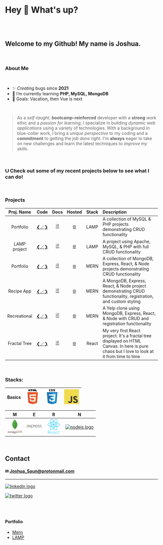 <br><br>

# Hey 👋 What's up?

<br><br>

## Welcome to my Github! My name is Joshua.

<br>

### About Me

<br>

- ✨ _Creating_ bugs since __2021__
- 🌱 I’m currently learning **PHP, MySQL, MongoDB**
- 🎯 Goals: Vacation, then Vue is next<br>

<br>
 
>
>  As a _self-taught_, **bootcamp-reinforced** developer with a **strong** work ethic and
> a _passion for learning_, I specialize in building _dynamic web applications_ using a
> variety of technologies. With a background in blue-collar work, I bring a _unique perspective_
> to my coding and a **commitment** to getting the _job done right_. I'm __**always**__ eager to take on
> new challenges and learn the latest techniques to _improve my skills_.
>

<br>

### ⮋ Check out some of my recent projects below to see what I can do!

<br>

### Projects

|  Proj. Name  |                           Code                            |                                   Docs                                    |       Hosted       | Stack | Description                                                                                                                                 |
| :----------: | :-------------------------------------------------------: | :-----------------------------------------------------------------------: | :----------------: | :---: | :------------------------------------------------------------------------------------------------------------------------------------------ |
|  Portfolio   |                         [❮／❯](#)                         |                                  [🗎](#)                                   | <a href="#">🌐</a> | LAMP  | A collection of MySQL & PHP projects demonstrating CRUD functionality                                                                       |
| LAMP project |                         [❮／❯](#)                         |                                  [🗎](#)                                   | <a href="#">🌐</a> | LAMP  | A project using Apache, MySQL, & PHP with full CRUD functionality                                                                           |
|  Portfolio   |                         [❮／❯](#)                         |                                  [🗎](#)                                   | <a href="#">🌐</a> | MERN  | A collection of MongoDB, Express, React, & Node projects demonstrating CRUD functionality                                                   |
|  Recipe App  |  <a href="https://github.com/J-Saun/JCA_recipe">❮／❯</a>  | <a href="https://github.com/J-Saun/JCA_recipe/blob/master/README.md">🗎<a> | <a href="#">🌐</a> | MERN  | A MongoDB, Express, React, & Node project demonstrating CRUD functionality, registration, and custom styling                                |
| Recreational |  <a href="https://github.com/J-Saun/yelp_camp">❮／❯</a>   |        <a href="https://github.com/J-Saun/yelp_camp#readme">🗎</a>         | <a href="#">🌐</a> | MERN  | A Yelp clone using MongoDB, Express, React, & Node with CRUD and registration functionality                                                 |
| Fractal Tree | <a href="https://github.com/J-Saun/Fractal-Tree">❮／❯</a> |       <a href="https://github.com/J-Saun/Fractal-Tree#readme">🗎</a>       | <a href="#">🌐</a> | React | My very first React project. It's a fractal tree displayed on HTML Canvas. In here is pure chaos but I love to look at it from time to time |

<br>

### Stacks:

| Basics | <a href="https://www.w3.org/html/" target="_blank" rel="noreferrer"><img src="https://raw.githubusercontent.com/devicons/devicon/master/icons/html5/html5-original-wordmark.svg" alt="html5" width="50" height="50"/></a> | <a href="https://www.w3schools.com/css/" target="_blank" rel="noreferrer"><img src="https://raw.githubusercontent.com/devicons/devicon/master/icons/css3/css3-original-wordmark.svg" alt="css3" width="50" height="50"/></a> | <a href="https://developer.mozilla.org/en-US/docs/Web/JavaScript" target="_blank" rel="noreferrer"><img src="https://raw.githubusercontent.com/devicons/devicon/master/icons/javascript/javascript-original.svg" alt="javascript" width="50" height="50"/></a> |
| :----: | :-----------------------------------------------------------------------------------------------------------------------------------------------------------------------------------------------------------------------: | :--------------------------------------------------------------------------------------------------------------------------------------------------------------------------------------------------------------------------: | :------------------------------------------------------------------------------------------------------------------------------------------------------------------------------------------------------------------------------------------------------------: |


|                                                                                                                M                                                                                                                |                                                                                                               E                                                                                                               |                                                                                                           R                                                                                                           |                                                                                    N                                                                                     |
| :-----------------------------------------------------------------------------------------------------------------------------------------------------------------------------------------------------------------------------: | :---------------------------------------------------------------------------------------------------------------------------------------------------------------------------------------------------------------------------: | :-------------------------------------------------------------------------------------------------------------------------------------------------------------------------------------------------------------------: | :----------------------------------------------------------------------------------------------------------------------------------------------------------------------: |
| <a href="https://www.mongodb.com/" target="_blank" rel="noreferrer"><img src="https://raw.githubusercontent.com/devicons/devicon/master/icons/mongodb/mongodb-original-wordmark.svg" alt="mongodb" width="50" height="50"/></a> | <a href="https://expressjs.com" target="_blank" rel="noreferrer"><img src="https://raw.githubusercontent.com/devicons/devicon/master/icons/express/express-original-wordmark.svg" alt="express" width="50" height="50"/> </a> | <a href="https://reactjs.org/" target="_blank" rel="noreferrer"><img src="https://raw.githubusercontent.com/devicons/devicon/master/icons/react/react-original-wordmark.svg" alt="react" width="50" height="50"/></a> | <a href="[nodejs.com](https://nodejs.org)"><img src="https://cdn.jsdelivr.net/gh/devicons/devicon/icons/nodejs/nodejs-original.svg" height="40" alt="nodejs logo" /></a> |

<br>

## Contact

#### ✉ Joshua_Saun@protonmail.com

---

<a href="https://www.linkedin.com/in/joshua-saunders-814699223?lipi=urn%3Ali%3Apage%3Ad_flagship3_profile_view_base_contact_details%3BG611BtSdTESPPPMmbf5yLA%3D%3D" >
<img src="https://raw.githubusercontent.com/maurodesouza/profile-readme-generator/master/src/assets/icons/social/linkedin/default.svg" width="52" height="40" alt="linkedin logo" /></a>

<a href="x.com"><img src="https://raw.githubusercontent.com/maurodesouza/profile-readme-generator/master/src/assets/icons/social/twitter/default.svg" width="52" height="40" alt="twitter logo"  /></a>

<br><br>


#### Portfolio

- [Mern](#)
- [LAMP](#)

<br><br>

